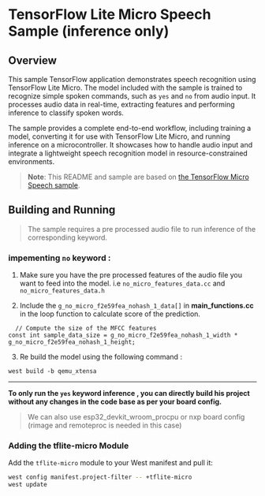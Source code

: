 # TensorFlow Lite Micro Speech Sample (inference only)

## Overview

This sample TensorFlow application demonstrates speech recognition using TensorFlow Lite Micro. The model included with the sample is trained to recognize simple spoken commands, such as `yes` and `no` from audio input. It processes audio data in real-time, extracting features and performing inference to classify spoken words.

The sample provides a complete end-to-end workflow, including training a model, converting it for use with TensorFlow Lite Micro, and running inference on a microcontroller. It showcases how to handle audio input and integrate a lightweight speech recognition model in resource-constrained environments.


> **Note**: This README and sample are based on [the TensorFlow Micro Speech sample](https://github.com/tensorflow/tflite-micro/tree/main/tensorflow/lite/micro/examples/micro_speech).

## Building and Running

> The sample requires a pre processed audio file to run inference of the corresponding keyword. 

### impementing `no` keyword : 
1. Make sure you have the pre processed features of the audio file you want to feed into the model. i.e `no_micro_features_data.cc` and `no_micro_features_data.h`

2. Include the `g_no_micro_f2e59fea_nohash_1_data[]` in **main_functions.cc** in the loop function to calculate score of the prediction. 
```
  // Compute the size of the MFCC features
const int sample_data_size = g_no_micro_f2e59fea_nohash_1_width * g_no_micro_f2e59fea_nohash_1_height;
```
3. Re build the model using the following command :
```
west build -b qemu_xtensa
```
--- 
**To only run the `yes` keyword inference , you can directly build his project without any changes in the code base  as per your board config.**

> We can also use esp32_devkit_wroom_procpu or nxp board config (rimage and remoteproc is needed in this case)

### Adding the tflite-micro Module

Add the `tflite-micro` module to your West manifest and pull it:

```bash
west config manifest.project-filter -- +tflite-micro
west update